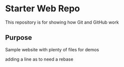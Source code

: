 # Starter Web Repo

This repository is for showing how Git and GitHub work

## Purpose

Sample website with plenty of files for demos

adding a line as to need a rebase